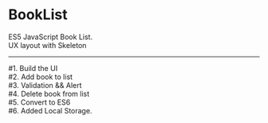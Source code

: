 # BookList<br>
ES5 JavaScript Book List.<br>
UX layout with Skeleton<br>
<hr style='height: "1px";'>
#1. Build the UI<br>
#2. Add book to list<br>
#3. Validation && Alert<br>
#4. Delete book from list<br>
#5. Convert to ES6<br>
#6. Added Local Storage.
